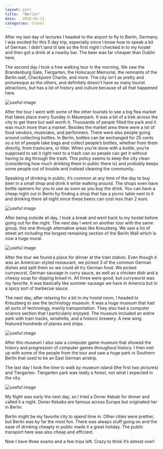 ```yaml
---
layout: post
title:  "Berlin"
date:   2018-05-11
categories: travel
---
```


After my last day of lectures I headed to the airport to fly to Berlin, Germany. I was excited for this 5 day trip, especially since I know how to speak a bit of German. I didn’t land til late so the first night I checked in to my hostel and then got a drink at a nearby bar. The beer was far cheaper than Dublin here.

The second day I took a free walking tour in the morning. We saw the Brandenburg Gate, Tiergarten, the Holocaust Memorial, the remnants of the Berlin wall, Checkpoint Charlie, and more. The city isn’t as pretty and picturesque as the others, and definitely doesn’t have as many tourist attractions, but has a lot of history and culture because of all that happened here.

![useful image]({{site.baseurl}}/assets/img/image.jpg)

After the tour I went with some of the other tourists to see a big flea market that takes place every Sunday in Mauerpark. It was a bit of a trek across the city to get there but well worth it. Thousands of people filled the park and it was much more than a market. Besides the market area there were a lot of food vendors, musicians, and performers. There were also people going around collecting bottles. In Berlin, bottles can be exchanged for 25 cents so a lot of people take bags and collect people’s bottles, whether from them directly, from trashcans, or litter. When you’re done with a bottle, you’re supposed to set it right next to a trash can so people can get it without having to dig through the trash. This policy seems to keep the city clean (considering how much drinking there in public there is) and probably keeps some people out of trouble and instead cleaning the community.

Speaking of drinking in public, it’s common at any time of the day to buy beer in a small shop and drink it while walking around. The shops even have bottle openers for you to use as soon as you buy the drink. You can have a cheap night out in Berlin by finding a shop that has a picnic table next to it and drinking there all night since these beers can cost less than 2 euro.

![useful image]({{site.baseurl}}/assets/img/image.jpg)

After being outside all day, I took a break and went back to my hostel before going out for the night. The next day I went on another tour with the same group, this one through alternative areas like Kreuzberg. We saw a lot of street art including the longest remaining section of the Berlin Wall which is now a huge mural.

![useful image]({{site.baseurl}}/assets/img/image.jpg)

After the tour we found a place for dinner at the train station. Even though it was an American-styled restaurant, we picked 3 of the common German dishes and split them so we could all try German food. We picked currywurst, German sausage in curry sauce, as well as a chicken dish and a cheesy soup for dipping bread in. All three were good, but currywurst was my favorite. It was basically like summer sausage we have in America but in a spicy sort of barbecue sauce.

The next day, after relaxing for a bit in my hostel room, I headed to Kreuzberg to see the technology museum. It was a huge museum that had all sorts of technology, mainly transportation. They also had a computer science section that I particularly enjoyed. The museum included an entire park with train tracks, windmills, and a historic brewery. A new wing featured hundreds of planes and ships.

![useful image]({{site.baseurl}}/assets/img/image.jpg)

After this museum I also saw a computer game museum that showed the history and progression of computer games throughout history. I then met up with some of the people from the tour and saw a huge park in Southern Berlin that used to be an East German airstrip.

The last day I took the time to walk by museum island (the first two pictures) and Tiergarten. Tiergarten park was really a forest, not what I expected in the city.

![useful image]({{site.baseurl}}/assets/img/image.jpg)

My flight was early the next day, so I tried a Doner Kebab for dinner and called it a night. Doner Kebabs are famous across Europe but originated her in Berlin.

Berlin might be my favorite city to spend time in. Other cities were prettier, but Berlin was by far the most fun. There was always stuff going on and the ease of drinking cheaply in public made it a great holiday. The public transport here was also cheap and efficient.

Now I have three exams and a few trips left. Crazy to think it’s almost over!